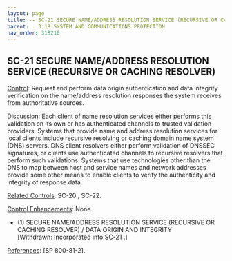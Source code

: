```yaml
---
layout: page
title: -- SC-21 SECURE NAME/ADDRESS RESOLUTION SERVICE (RECURSIVE OR CACHING RESOLVER) 
parent: . 3.18 SYSTEM AND COMMUNICATIONS PROTECTION 
nav_order: 318210 
---
```


## SC-21 SECURE NAME/ADDRESS RESOLUTION SERVICE (RECURSIVE OR CACHING RESOLVER)

<ins>Control</ins>: Request and perform data origin authentication and data integrity verification on the name/address resolution responses the system receives from authoritative sources.

<ins>Discussion</ins>: Each client of name resolution services either performs this validation on its own or has authenticated channels to trusted validation providers. Systems that provide name and address resolution services for local clients include recursive resolving or caching domain name system (DNS) servers. DNS client resolvers either perform validation of DNSSEC signatures, or clients use authenticated channels to recursive resolvers that perform such validations. Systems that use technologies other than the DNS to map between host and service names and network addresses provide some other means to enable clients to verify the authenticity and integrity of response data.
   
<ins>Related Controls</ins>: SC-20 , SC-22.

<ins>Control Enhancements</ins>: None.
   
* (1) SECURE NAME/ADDRESS RESOLUTION SERVICE (RECURSIVE OR CACHING RESOLVER) / DATA ORIGIN AND INTEGRITY<br>
[Withdrawn: Incorporated into SC-21 .]

<ins>References</ins>: [SP 800-81-2].
